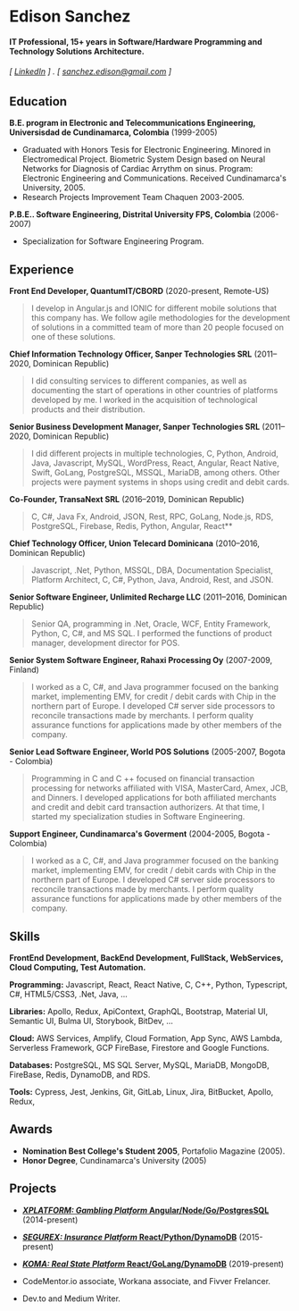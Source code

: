 Edison Sanchez
======

#### IT Professional, 15+ years in Software/Hardware Programming and Technology Solutions Architecture.
###### [ [LinkedIn](https://www.linkedin.com/in/sanchezedison/) ] . [ sanchez.edison@gmail.com ]

Education
---------
**B.E. program in Electronic and Telecommunications Engineering, Universisdad de Cundinamarca, Colombia** (1999-2005)

- Graduated with Honors Tesis for Electronic Engineering. Minored in Electromedical Project. Biometric System Design based on Neural Networks for Diagnosis of Cardiac Arrythm on sinus. Program: Electronic Engineering and Communications. Received Cundinamarca's University, 2005. 
- Research Projects Improvement Team Chaquen 2003-2005.

**P.B.E.. Software Engineering, Distrital University FPS, Colombia** (2006-2007)

- Specialization for Software Engineering Program.

Experience
---------

**Front End Developer, QuantumIT/CBORD** (2020-present, Remote-US)
> I develop in Angular.js and IONIC for different mobile solutions that this company has. We follow agile methodologies for the development of solutions in a committed team of more than 20 people focused on one of these solutions.

**Chief Information Technology Officer, Sanper Technologies SRL** (2011–2020, Dominican Republic)
> I did consulting services to different companies, as well as documenting the start of operations in other countries of platforms developed by me. I worked in the acquisition of technological products and their distribution.

**Senior Business Development Manager, Sanper Technologies SRL** (2011–2020, Dominican Republic)
> I did different projects in multiple technologies, C, Python, Android, Java, Javascript, MySQL, WordPress, React, Angular, React Native, Swift, GoLang, PostgreSQL, MSSQL, MariaDB, among others. Other projects were payment systems in shops using credit and debit cards.

**Co-Founder, TransaNext SRL** (2016–2019, Dominican Republic)
> C, C#, Java Fx, Android, JSON, Rest, RPC, GoLang, Node.js, RDS, PostgreSQL, Firebase, Redis, Python, Angular, React**

**Chief Technology Officer, Union Telecard Dominicana** (2010–2016, Dominican Republic)
> Javascript, .Net, Python, MSSQL, DBA, Documentation Specialist, Platform Architect, C, C#, Python, Java, Android, Rest, and JSON.

**Senior Software Engineer, Unlimited Recharge LLC** (2011–2016, Dominican Republic)
> Senior QA, programming in .Net, Oracle, WCF, Entity Framework, Python, C, C#, and MS SQL. I performed the functions of product manager, development director for POS.

**Senior System Software Engineer, Rahaxi Processing Oy** (2007-2009, Finland)
> I worked as a C, C#, and Java programmer focused on the banking market, implementing EMV, for credit / debit cards with Chip in the northern part of Europe. I developed C# server side processors to reconcile transactions made by merchants. I perform quality assurance functions for applications made by other members of the company.

**Senior Lead Software Engineer, World POS Solutions** (2005-2007, Bogota - Colombia)
> Programming in C and C ++ focused on financial transaction processing for networks affiliated with VISA, MasterCard, Amex, JCB, and Dinners.  I developed applications for both affiliated merchants and credit and debit card transaction authorizers. At that time, I started my specialization studies in Software Engineering.

**Support Engineer, Cundinamarca's Goverment** (2004-2005, Bogota - Colombia)
> I worked as a C, C#, and Java programmer focused on the banking market, implementing EMV, for credit / debit cards with Chip in the northern part of Europe. I developed C# server side processors to reconcile transactions made by merchants. I perform quality assurance functions for applications made by other members of the company.

Skills
------
**FrontEnd Development, BackEnd Development, FullStack, WebServices, Cloud Computing, Test Automation.**

**Programming:** Javascript, React, React Native, C, C++, Python, Typescript, C#, HTML5/CSS3, .Net, Java, ...

**Libraries:** Apollo, Redux, ApiContext, GraphQL, Bootstrap, Material UI, Semantic UI, Bulma UI, Storybook, BitDev, ...

**Cloud:** AWS Services, Amplify, Cloud Formation, App Sync, AWS Lambda, Serverless Framework, GCP FireBase, Firestore and Google Functions.

**Databases:** PostgreSQL, MS SQL Server, MySQL, MariaDB, MongoDB, FireBase, Redis, DynamoDB, and RDS.

**Tools:** Cypress, Jest, Jenkins, Git, GitLab, Linux, Jira, BitBucket, Apollo, Redux, 

Awards
------
- **Nomination Best College's Student 2005**, Portafolio Magazine (2005).
- **Honor Degree**, Cundinamarca's University (2005)

Projects
--------
- **[*XPLATFORM: Gambling Platform* Angular/Node/Go/PostgresSQL](http://xplatform.sanpertech.com)** (2014-present)

- **[*SEGUREX: Insurance Platform* React/Python/DynamoDB](http://segurex.sanpertech.com)** (2015-present)

- **[*KOMA: Real State Platform* React/GoLang/DynamoDB](http://koma.sanpertech.com)** (2019-present)

- CodeMentor.io associate, Workana associate, and Fivver Frelancer.

- Dev.to and Medium Writer.
